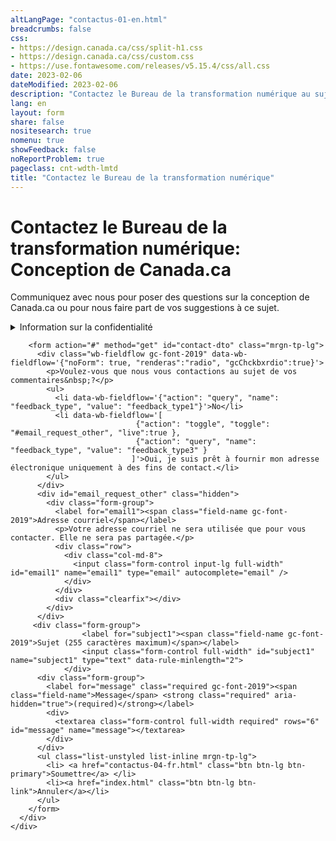 ```yaml
---
altLangPage: "contactus-01-en.html"
breadcrumbs: false
css:
- https://design.canada.ca/css/split-h1.css
- https://design.canada.ca/css/custom.css
- https://use.fontawesome.com/releases/v5.15.4/css/all.css
date: 2023-02-06
dateModified: 2023-02-06
description: "Contactez le Bureau de la transformation numérique au sujet du système de conception Canada.ca."
lang: en
layout: form
share: false
nositesearch: true
nomenu: true
showFeedback: false
noReportProblem: true
pageclass: cnt-wdth-lmtd
title: "Contactez le Bureau de la transformation numérique"
---
```

 <h1 property="name" id="wb-cont" dir="ltr"><span class="stacked"><span>Contactez le Bureau de la transformation numérique</span>: <span>Conception de Canada.ca</span></span></h1>
  <div class="wb-frmvld">
    <div class="row">
      <div class="col-md-8">
          <p class="gc-font-2019">Communiquez avec nous pour poser des questions sur la conception de Canada.ca ou pour nous faire part de vos suggestions à ce sujet.</p>
  <details class="mrgn-tp-lg">
      <summary>Information sur la confidentialité </summary>
      <div class="row mrgn-tp-lg">
        <div class="col-md-12">
          <p>Nous recueillons les informations personnelles que vous soumettez par le biais de ce formulaire de contact en vertu de la Loi sur la gestion des finances publiques, afin de pouvoir vous répondre. La fourniture des informations demandées dans ce formulaire est volontaire. Les informations personnelles collectées seront accessibles au personnel du programme chargé de l'administration du site web et seront utilisées et protégées conformément à la Loi sur la protection des renseignements personnels et à la description du fichier de renseignements personnels intitulé Communications publiques (POU 914). En vertu de la Loi sur la protection des renseignements personnels, vous avez le droit de faire corriger vos informations personnelles, de demander l'accès à celles-ci et de faire protéger vos données personnelles. Si vous avez des questions concernant cette déclaration de confidentialité, contactez le coordonnateur de l'accès à l'information et de la protection de la vie privée du SCT. Si vous n'êtes pas satisfait de la réponse du SCT à vos préoccupations en matière de protection de la vie privée, vous pouvez contacter le Commissariat à la protection de la vie privée.</p>
        </div>
      </div>
	  <h2>Coordonnées</h2>
	      <p>Coordonnateur de l’AIPRP du Secrétariat du Conseil du Trésor du Canada</p>
	<ul>
		<li>Téléphone&nbsp;: 1-866-312-1511</li>
		<li>Courriel&nbsp;: <a href="mailto:ATIP.AIPRP@tbs-sct.gc.ca">ATIP.AIPRP@tbs-sct.gc.ca</a></li>
    	 </ul>
	      <p>Autres coordonnées</p>
	<ul>
		<li><a href="https://www.priv.gc.ca/fr/communiquer-avec-le-commissariat/">Office of the Privacy Commissioner of Canada">Commissariat à la protection de la vie privée du Canada</a></li>
	      </ul>
	  <h2>Références</h2>
	  <ul>
		  <li><a href="https://laws-lois.justice.gc.ca/fra/lois/p-21/index.html">Loi sur la protection des renseignements personnels</a></li>
		  <li><a href="https://www.canada.ca/fr/secretariat-conseil-tresor/services/acces-information-protection-reseignements-personnels/acces-information/renseignements-programmes-fonds-renseignements/fichiers-renseignements-personnels-ordinaires.html#pou914">Fichier de renseignements personnels POU 914 - Communications publiques</a></li>
	  </ul>
    </details>
	      

        <form action="#" method="get" id="contact-dto" class="mrgn-tp-lg">
          <div class="wb-fieldflow gc-font-2019" data-wb-fieldflow='{"noForm": true, "renderas":"radio", "gcChckbxrdio":true}'>
            <p>Voulez-vous que nous vous contactions au sujet de vos commentaires&nbsp;?</p>
            <ul>
              <li data-wb-fieldflow='{"action": "query", "name": "feedback_type", "value": "feedback_type1"}'>No</li>
              <li data-wb-fieldflow='[
                                {"action": "toggle", "toggle": "#email_request_other", "live":true },
                                {"action": "query", "name": "feedback_type", "value": "feedback_type3" }
                               ]'>Oui, je suis prêt à fournir mon adresse électronique uniquement à des fins de contact.</li>
            </ul>
          </div>
          <div id="email_request_other" class="hidden">
            <div class="form-group">
              <label for="email1"><span class="field-name gc-font-2019">Adresse courriel</span></label>
              <p>Votre adresse courriel ne sera utilisée que pour vous contacter. Elle ne sera pas partagée.</p>
              <div class="row">
                <div class="col-md-8">
                  <input class="form-control input-lg full-width" id="email1" name="email1" type="email" autocomplete="email" />
                </div>
              </div>
              <div class="clearfix"></div>
            </div>
          </div>
         <div class="form-group">
                    <label for="subject1"><span class="field-name gc-font-2019">Sujet (255 caractères maximum)</span></label>
                    <input class="form-control full-width" id="subject1" name="subject1" type="text" data-rule-minlength="2">
                </div>         
          <div class="form-group">
            <label for="message" class="required gc-font-2019"><span class="field-name">Message</span> <strong class="required" aria-hidden="true">(required)</strong></label>
            <div>
              <textarea class="form-control full-width required" rows="6" id="message" name="message"></textarea>
            </div>
          </div>
          <ul class="list-unstyled list-inline mrgn-tp-lg">
            <li> <a href="contactus-04-fr.html" class="btn btn-lg btn-primary">Soumettre</a> </li>
            <li><a href="index.html" class="btn btn-lg btn-link">Annuler</a></li>
          </ul>
        </form>
      </div>
    </div>
  </div>
